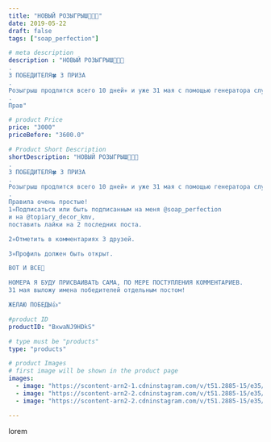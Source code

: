 ```yaml
---
title: "НОВЫЙ РОЗЫГРЫШ👏👏👏"
date: 2019-05-22
draft: false
tags: ["soap_perfection"]

# meta description
description : "НОВЫЙ РОЗЫГРЫШ👏👏👏
.
3 ПОБЕДИТЕЛЯ🍀 3 ПРИЗА
.
Розыгрыш продлится всего 10 дней✳️ и уже 31 мая с помощью генератора случайных чисел мы выберем победителей!
. 
Прав"

# product Price
price: "3000"
priceBefore: "3600.0"

# Product Short Description
shortDescription: "НОВЫЙ РОЗЫГРЫШ👏👏👏
.
3 ПОБЕДИТЕЛЯ🍀 3 ПРИЗА
.
Розыгрыш продлится всего 10 дней✳️ и уже 31 мая с помощью генератора случайных чисел мы выберем победителей!
. 
Правила очень простые! 
1✳️Подписаться или быть подписанным на меня @soap_perfection
и на @topiary_decor_kmv,
поставить лайки на 2 последних поста.

2✳️Отметить в комментариях 3 друзей.

3✳️Профиль должен быть открыт.

ВОТ И ВСЕ🤩

НОМЕРА Я БУДУ ПРИСВАИВАТЬ САМА, ПО МЕРЕ ПОСТУПЛЕНИЯ КОММЕНТАРИЕВ.
31 мая выложу имена победителей отдельным постом!

ЖЕЛАЮ ПОБЕДЫ👍"

#product ID
productID: "BxwaNJ9HDkS"

# type must be "products"
type: "products"

# product Images
# first image will be shown in the product page
images:
  - image: "https://scontent-arn2-1.cdninstagram.com/v/t51.2885-15/e35/60363058_819774991742122_7092959146531188075_n.jpg?se=7&tp=1&_nc_ht=scontent-arn2-1.cdninstagram.com&_nc_cat=110&_nc_ohc=kL40HnwNOhUAX9jvXHK&oh=fc81cf2b9cf09c17f6b1268917501e36&oe=606A86E4&ig_cache_key=MjA0OTI1MzA3Mzg0ODQ2MDc5OQ%3D%3D.2"
  - image: "https://scontent-arn2-2.cdninstagram.com/v/t51.2885-15/e35/60639463_339840356723340_6282977373383554234_n.jpg?se=8&tp=1&_nc_ht=scontent-arn2-2.cdninstagram.com&_nc_cat=100&_nc_ohc=mKqDpTQ7uBEAX8JXuMR&oh=64ef0402bd04677a5d8d12a1f1959f09&oe=606D2357&ig_cache_key=MjA0OTI1MzA3Mzg1Njk0MzA5OA%3D%3D.2"
  - image: "https://scontent-arn2-2.cdninstagram.com/v/t51.2885-15/e35/59781814_291214405164140_4062616251881160030_n.jpg?se=7&tp=1&_nc_ht=scontent-arn2-2.cdninstagram.com&_nc_cat=108&_nc_ohc=rhJiexSBnWMAX99kumu&oh=ec2efbc7f9e2991fabf75f09667b36f6&oe=606B5E2A&ig_cache_key=MjA0OTI1MzA3MzgzOTk4NTM4OQ%3D%3D.2"

---
```

lorem
